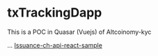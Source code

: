 # txTrackingDapp

This is a POC in Quasar (Vuejs) of Altcoinomy-kyc

... [Issuance-ch-api-react-sample](https://github.com/issuance-ch/issuance-ch-api-react-sample)
